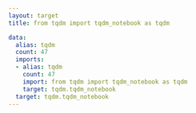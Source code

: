 ```yaml
---
layout: target
title: from tqdm import tqdm_notebook as tqdm

data:
  alias: tqdm
  count: 47
  imports:
  - alias: tqdm
    count: 47
    import: from tqdm import tqdm_notebook as tqdm
    target: tqdm.tqdm_notebook
  target: tqdm.tqdm_notebook
---
```

